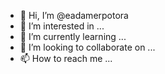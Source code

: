 - 👋 Hi, I’m @eadamerpotora
- 👀 I’m interested in ...
- 🌱 I’m currently learning ...
- 💞️ I’m looking to collaborate on ...
- 📫 How to reach me ...

<!---
eadamerpotora/eadamerpotora is a ✨ special ✨ repository because its `README.md` (this file) appears on your GitHub profile.
You can click the Preview link to take a look at your changes.
--->
